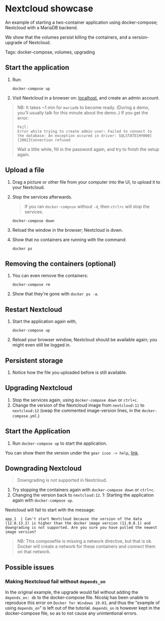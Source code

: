 # Nextcloud showcase

An example of starting a two-container application using docker-compose;  Nextcloud with a MariaDB backend.

We show that the volumes persist killing the containers,
and a version-upgrade of Nextcloud.

Tags: docker-compose, volumes, upgrading

## Start the application

1. Run:

    ```shell
    docker-compose up
    ```

1. Visit Nextcloud in a browser on: [localhost](http://localhost),
and create an admin account.

> NB: It takes ~1 min for `mariadb` to become ready.
> (During a demo, you'll usually talk for this minute about the demo..)
> If you get the error:
>
> ```output
> Fejl:
> Error while trying to create admin user: Failed to connect to the database: An exception occured in driver: SQLSTATE[HY000] [2002]Connection refused
> ```
>
> Wait a little while, fill in the password again, and try to finish the setup again.

## Upload a file

1. Drag a picture or other file from your computer into the UI,
to upload it to your Nextcloud.

1. Stop the services afterwards.
    > If you ran `docker-compose` without `-d`,
    > then `ctrl+c` will stop the services.

    ```shell
    docker-compose down
    ```

1. Reload the window in the browser; Nextcloud is down.
1. Show that no containers are running with the command:

    ```shell
    docker ps
    ```

## Removing the containers (optional)

1. You can even remove the containers:

    ```shell
    docker-compose rm
    ```

1. Show that they're gone with `docker ps -a`.

## Restart Nextcloud

1. Start the application again with,

    ```shell
    docker-compose up
    ```

1. Reload your browser window,
Nextcloud should be available again;
you might even still be logged in.

## Persistent storage

1. Notice how the file you uploaded before is still available.

## Upgrading Nextcloud

1. Stop the services again, using `docker-compose down` or `ctrl+c`.
1. Change the version of the Nextcloud image from `nextcloud:11`
    to `nextcloud:12` (swap the commented image-version lines,
    in the `docker-compose.yml`.)

## Start the Application

1. Run `docker-compose up` to start the application.

You can show them the version under the `gear icon -> help`,
[link](http://localhost/settings/help).

## Downgrading Nextcloud

> Downgrading is not supported in Nextcloud.

1. Try stopping the containers again
with `docker-compose down` or `ctrl+c`.
1. Changing the version back to `nextcloud:12`.
1: Starting the application again with `docker-compose up`.

Nextcloud will fail to start with the message:

```shell
app_1  | Can't start Nextcloud because the version of the data (12.0.13.2) is higher than the docker image version (11.0.8.1) and downgrading is not supported. Are you sure you have pulled the newest image version?
```

> NB: This composefile is missing a network directive, but that is ok.
> Docker will create a network for these containers
> and connect them on that network.

## Possible issues

### Making Nextcloud fail without `depends_on`

In the original example,
the upgrade would fail without adding the `depends_on: db`
to the docker-compose file.
Nicolaj has been unable to reproduce this error on `Docker for Windows 19.03`, and thus the "example of using `depends_on`" is left out of the tutorial.
`depends_on` is however kept in the docker-compose file,
so as to not cause any unintentional errors.
